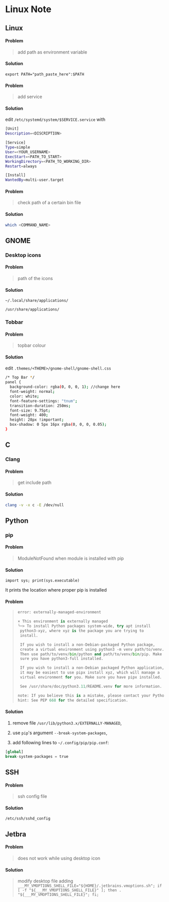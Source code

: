 # Linux Note

## Linux

#### Problem

> add path as environment variable

#### Solution

`export PATH="path_paste_here":$PATH`

#### Problem

> add service

#### Solution

edit `/etc/systemd/system/$SERVICE.service` with 

```bash
[Unit]
Description=<DISCRIPTION>

[Service]
Type=simple
User=<YOUR_USERNAME>
ExecStart=<PATH_TO_START>
WorkingDirectory=<PATH_TO_WORKING_DIR>
Restart=always

[Install]
WantedBy=multi-user.target
```

#### Problem

> check path of a certain bin file

#### Solution

```bash
which <COMMAND_NAME>
```

## GNOME

### Desktop icons

#### Problem

> path of the icons

#### Solution

`~/.local/share/applications/`

`/usr/share/applications/`

### Tobbar

#### Problem

> topbar colour

#### Solution

edit `.themes/<THEME>/gnome-shell/gnome-shell.css`

```bash
/* Top Bar */
panel {
  background-color: rgba(0, 0, 0, 1); //change here
  font-weight: normal;
  color: white;
  font-feature-settings: "tnum";
  transition-duration: 250ms;
  font-size: 9.75pt;
  font-weight: 400;
  height: 28px !important;
  box-shadow: 0 5px 16px rgba(0, 0, 0, 0.05);
}
```

## C

### Clang
#### Problem

> get include path

#### Solution
```bash
clang -v -x c -E /dev/null
```

## Python

### pip

#### Problem 

> ModuleNotFound when module is installed with pip

#### Solution

```pyth
import sys; print(sys.executable)
```

It prints the location where proper pip is installed

#### Problem

> ```python
> error: externally-managed-environment
> 
> × This environment is externally managed
> ╰─> To install Python packages system-wide, try apt install
>  python3-xyz, where xyz is the package you are trying to
>  install.
> 
>  If you wish to install a non-Debian-packaged Python package,
>  create a virtual environment using python3 -m venv path/to/venv.
>  Then use path/to/venv/bin/python and path/to/venv/bin/pip. Make
>  sure you have python3-full installed.
> 
>  If you wish to install a non-Debian packaged Python application,
>  it may be easiest to use pipx install xyz, which will manage a
>  virtual environment for you. Make sure you have pipx installed.
> 
>  See /usr/share/doc/python3.11/README.venv for more information.
> 
> note: If you believe this is a mistake, please contact your Python installation or OS distribution provider. You can override this, at the risk of breaking your Python installation or OS, by passing --break-system-packages.
> hint: See PEP 668 for the detailed specification.
> ```

#### Solution

1. remove file `/usr/lib/python3.x/EXTERNALLY-MANAGED`,

2. use `pip`'s argument `--break-system-packages`,

3. add following lines to `~/.config/pip/pip.conf`:

```python
[global]
break-system-packages = true
```

## SSH

#### Problem

> ssh config file

#### Solution

`/etc/ssh/sshd_config`

## Jetbra

#### Problem

> does not work while using desktop icon

#### Solution

> modify desktop file adding `___MY_VMOPTIONS_SHELL_FILE="${HOME}/.jetbrains.vmoptions.sh"; if [ -f "${___MY_VMOPTIONS_SHELL_FILE}" ]; then . "${___MY_VMOPTIONS_SHELL_FILE}"; fi;`
